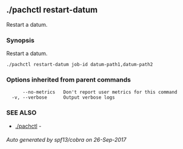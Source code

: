 ## ./pachctl restart-datum

Restart a datum.

### Synopsis


Restart a datum.

```
./pachctl restart-datum job-id datum-path1,datum-path2
```

### Options inherited from parent commands

```
      --no-metrics   Don't report user metrics for this command
  -v, --verbose      Output verbose logs
```

### SEE ALSO
* [./pachctl](./pachctl.md)	 - 

###### Auto generated by spf13/cobra on 26-Sep-2017
